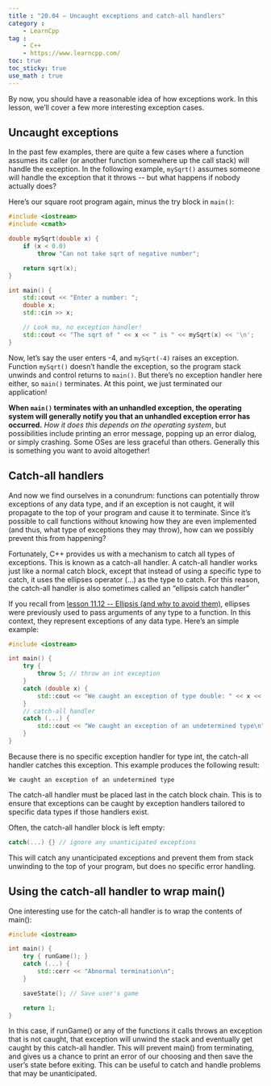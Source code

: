 ```yaml
---
title : "20.04 — Uncaught exceptions and catch-all handlers"
category :
    - LearnCpp
tag : 
    - C++
    - https://www.learncpp.com/
toc: true  
toc_sticky: true 
use_math : true
---
```



By now, you should have a reasonable idea of how exceptions work. In this lesson, we’ll cover a few more interesting exception cases.


## Uncaught exceptions

In the past few examples, there are quite a few cases where a function assumes its caller (or another function somewhere up the call stack) will handle the exception. In the following example, `mySqrt()` assumes someone will handle the exception that it throws -- but what happens if nobody actually does?

Here’s our square root program again, minus the try block in `main()`:

```c++
#include <iostream>
#include <cmath>

double mySqrt(double x) {
    if (x < 0.0)
        throw "Can not take sqrt of negative number";

    return sqrt(x);
}

int main() {
    std::cout << "Enter a number: ";
    double x;
    std::cin >> x;

    // Look ma, no exception handler!
    std::cout << "The sqrt of " << x << " is " << mySqrt(x) << '\n';
}
```

Now, let’s say the user enters -4, and `mySqrt(-4)` raises an exception. Function `mySqrt()` doesn’t handle the exception, so the program stack unwinds and control returns to `main()`. But there’s no exception handler here either, so `main()` terminates. At this point, we just terminated our application!

**When `main()` terminates with an unhandled exception, the operating system will generally notify you that an unhandled exception error has occurred.** *How it does this depends on the operating system*, but possibilities include printing an error message, popping up an error dialog, or simply crashing. Some OSes are less graceful than others. Generally this is something you want to avoid altogether!


## Catch-all handlers

And now we find ourselves in a conundrum: functions can potentially throw exceptions of any data type, and if an exception is not caught, it will propagate to the top of your program and cause it to terminate. Since it’s possible to call functions without knowing how they are even implemented (and thus, what type of exceptions they may throw), how can we possibly prevent this from happening?

Fortunately, C++ provides us with a mechanism to catch all types of exceptions. This is known as a catch-all handler. A catch-all handler works just like a normal catch block, except that instead of using a specific type to catch, it uses the ellipses operator (…) as the type to catch. For this reason, the catch-all handler is also sometimes called an “ellipsis catch handler”

If you recall from [lesson 11.12 -- Ellipsis (and why to avoid them)](https://www.learncpp.com/cpp-tutorial/ellipsis-and-why-to-avoid-them/), ellipses were previously used to pass arguments of any type to a function. In this context, they represent exceptions of any data type. Here’s an simple example:

```c++
#include <iostream>

int main() {
    try {
        throw 5; // throw an int exception
    }
    catch (double x) {
        std::cout << "We caught an exception of type double: " << x << '\n';
    }
    // catch-all handler
    catch (...) {
        std::cout << "We caught an exception of an undetermined type\n";
    }
}
```

Because there is no specific exception handler for type int, the catch-all handler catches this exception. This example produces the following result:

```
We caught an exception of an undetermined type
```

The catch-all handler must be placed last in the catch block chain. This is to ensure that exceptions can be caught by exception handlers tailored to specific data types if those handlers exist.

Often, the catch-all handler block is left empty:

```c++
catch(...) {} // ignore any unanticipated exceptions
```

This will catch any unanticipated exceptions and prevent them from stack unwinding to the top of your program, but does no specific error handling.


## Using the catch-all handler to wrap main()

One interesting use for the catch-all handler is to wrap the contents of main():

```c++
#include <iostream>

int main() {
    try { runGame(); }
    catch (...) {
        std::cerr << "Abnormal termination\n";
    }

    saveState(); // Save user's game

    return 1;
}
```

In this case, if runGame() or any of the functions it calls throws an exception that is not caught, that exception will unwind the stack and eventually get caught by this catch-all handler. This will prevent main() from terminating, and gives us a chance to print an error of our choosing and then save the user’s state before exiting. This can be useful to catch and handle problems that may be unanticipated.